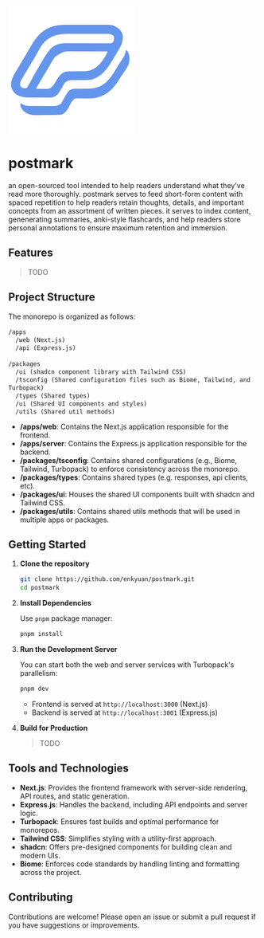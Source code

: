 <p id="logo" align="start">
  <img src="https://github.com/enkyuan/postmark/blob/main/apps/web/public/postmark.svg" width="256">
</>

# postmark

an open-sourced tool intended to help readers understand what they've read more thoroughly. postmark serves to feed short-form content with spaced repetition to help readers retain thoughts, details, and important concepts
from an assortment of written pieces. it serves to index content, genenerating summaries, anki-style flashcards, and help readers store personal annotations to ensure maximum retention and immersion.

## Features

  > TODO

## Project Structure

The monorepo is organized as follows:

```
/apps
  /web (Next.js)
  /api (Express.js)

/packages
  /ui (shadcn component library with Tailwind CSS)
  /tsconfig (Shared configuration files such as Biome, Tailwind, and Turbopack)
  /types (Shared types)
  /ui (Shared UI components and styles)
  /utils (Shared util methods)
```

- **/apps/web**: Contains the Next.js application responsible for the frontend.
- **/apps/server**: Contains the Express.js application responsible for the backend.
- **/packages/tsconfig**: Contains shared configurations (e.g., Biome, Tailwind, Turbopack) to enforce consistency across the monorepo.
- **/packages/types**: Contains shared types (e.g. responses, api clients, etc).
- **/packages/ui**: Houses the shared UI components built with shadcn and Tailwind CSS.
- **/packages/utils**: Contains shared utils methods that will be used in multiple apps or packages.

## Getting Started

1. **Clone the repository**

   ```bash
   git clone https://github.com/enkyuan/postmark.git
   cd postmark
   ```

2. **Install Dependencies**

   Use `pnpm` package manager:

   ```bash
   pnpm install
   ```

3. **Run the Development Server**

   You can start both the web and server services with Turbopack's parallelism:

   ```bash
   pnpm dev
   ```

   - Frontend is served at `http://localhost:3000` (Next.js)
   - Backend is served at `http://localhost:3001` (Express.js)

4. **Build for Production**

   > TODO

## Tools and Technologies

- **Next.js**: Provides the frontend framework with server-side rendering, API routes, and static generation.
- **Express.js**: Handles the backend, including API endpoints and server logic.
- **Turbopack**: Ensures fast builds and optimal performance for monorepos.
- **Tailwind CSS**: Simplifies styling with a utility-first approach.
- **shadcn**: Offers pre-designed components for building clean and modern UIs.
- **Biome**: Enforces code standards by handling linting and formatting across the project.

## Contributing

Contributions are welcome! Please open an issue or submit a pull request if you have suggestions or improvements.
